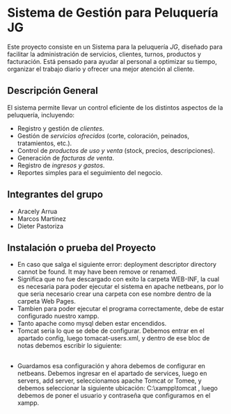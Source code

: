 #  Sistema de Gestión para Peluquería JG

Este proyecto consiste en un Sistema para la peluquería *JG*, diseñado para facilitar la administración de servicios, clientes, turnos, productos y facturación. Está pensado para ayudar al personal a optimizar su tiempo, organizar el trabajo diario y ofrecer una mejor atención al cliente.

##  Descripción General

El sistema permite llevar un control eficiente de los distintos aspectos de la peluquería, incluyendo:

- Registro y gestión de *clientes*.
- Gestión de *servicios ofrecidos* (corte, coloración, peinados, tratamientos, etc.).
- Control de *productos de uso y venta* (stock, precios, descripciones).
- Generación de *facturas de venta*.
- Registro de *ingresos y gastos*.
- Reportes simples para el seguimiento del negocio.

##  Integrantes del grupo

- Aracely Arrua 
- Marcos Martinez 
- Dieter Pastoriza 

##  Instalación o prueba del Proyecto

- En caso que salga el siguiente error: deployment descriptor directory cannot be found. It may have been remove or renamed.
- Significa que no fue descargado con exito la carpeta WEB-INF, la cual es necesaria para poder ejecutar el sistema en apache netbeans, por lo que seria necesario crear una carpeta con ese nombre dentro de la carpeta Web Pages.
- Tambien para poder ejecutar el programa correctamente, debe de estar configurado nuestro xampp.
- Tanto apache como mysql deben estar encendidos.
- Tomcat seria lo que se debe de configurar. Debemos entrar en el apartado config, luego tomacat-users.xml, y dentro de ese bloc de notas debemos escribir lo siguiente:

## <?xml version="1.0" encoding="UTF-8"?>
## <tomcat-users>
 ##   <role rolename="manager-gui"/>
##    <user password="1234" roles="manager-gui, manager-script,admin" username="admin"/>
## </tomcat-users>
        
- Guardamos esa configuración y ahora debemos de configurar en netbeans. Debemos ingresar en el apartado de services, luego en servers, add server, seleccionamos apache Tomcat or Tomee, y debemos seleccionar la siguiente ubicación: C:\xampp\tomcat , luego debemos de poner el usuario y contraseña que configuramos en el xampp.
